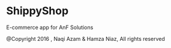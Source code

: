 # ShippyShop
E-commerce app for AnF Solutions

@Copyright 2016 , Naqi Azam & Hamza Niaz, All rights reserved

